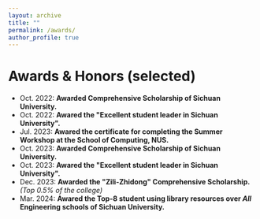 ```yaml
---
layout: archive
title: ""
permalink: /awards/
author_profile: true
---
```



Awards & Honors (selected)
===============

* Oct. 2022: **Awarded Comprehensive Scholarship of Sichuan University.**
* Oct. 2022: **Awared the "Excellent student leader in Sichuan University".**
* Jul. 2023: **Awared the certificate for completing the Summer Workshop at the School of Computing, NUS.**
* Oct. 2023: **Awarded Comprehensive Scholarship of Sichuan University.**
* Oct. 2023: **Awared the "Excellent student leader in Sichuan University".**
* Dec. 2023: **Awarded the "Zili-Zhidong" Comprehensive Scholarship.** *(Top 0.5% of the college)*
* Mar. 2024: **Awared the Top-8 student using library resources over *All* Engineering schools of Sichuan University.**

 
